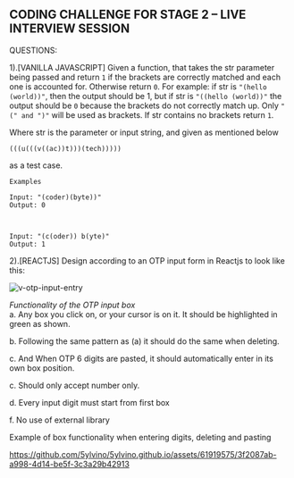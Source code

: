 ## CODING CHALLENGE FOR STAGE 2 – LIVE INTERVIEW SESSION 

QUESTIONS: 

1).[VANILLA JAVASCRIPT] Given a function, that takes the str parameter being passed and return `1` if the brackets are correctly matched and each one is accounted for. Otherwise return `0`. For example: if str is `"(hello (world))"`, then the output should be 1, but if str is `"((hello (world))"` the output should be `0` because the brackets do not correctly match up. Only `"(" and ")"` will be used as brackets. If str contains no brackets return `1`.  

Where str is the parameter or input string, and given as mentioned below  

 ```(((u(((v((ac))t)))(tech)))))```

as a test case. 

```
Examples 

Input: "(coder)(byte))" 
Output: 0 

 

Input: "(c(oder)) b(yte)" 
Output: 1
```


2).[REACTJS] Design according to an OTP input form in Reactjs to look like this: 


![v-otp-input-entry](https://github.com/5ylvino/5ylvino.github.io/assets/61919575/25c4deb2-4620-4927-b11f-81e8d586eb92)

*Functionality of the OTP input box* \
a. Any box you click on, or your cursor is on it. It should be highlighted in green as shown. 
 
b. Following the same pattern as (a) it should do the same when deleting. 

c. And When OTP 6 digits are pasted, it should automatically enter in its own box position. 

c. Should only accept number only.  

d. Every input digit must start from first box

f. No use of external library 

Example of box functionality when entering digits, deleting and pasting

https://github.com/5ylvino/5ylvino.github.io/assets/61919575/3f2087ab-a998-4d14-be5f-3c3a29b42913


